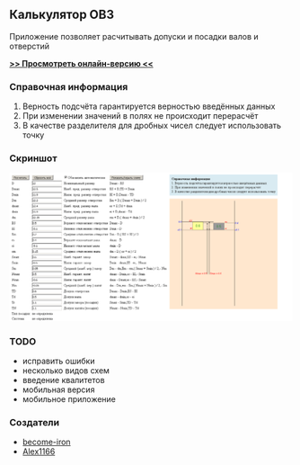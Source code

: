 ## Калькулятор ОВЗ

Приложение позволяет расчитывать допуски и посадки валов и отверстий

[**>> Просмотреть онлайн-версию <<**](http://become-iron.github.io/ovz_calc)

### Справочная информация
1. Верность подсчёта гарантируется верностью введённых данных
2. При изменении значений в полях не происходит перерасчёт
3. В качестве разделителя для дробных чисел следует использовать точку

### Скриншот
![](stuff/screenshot.png)

### TODO
* исправить ошибки
* несколько видов схем
* введение квалитетов
* мобильная версия
* мобильное приложение

### Создатели
* [become-iron](http://github.com/become-iron)
* [Alex1166](http://github.com/Alex1166)
